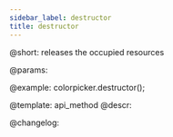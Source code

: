 ```yaml
---
sidebar_label: destructor
title: destructor
---          
```


@short: releases the occupied resources


@params:




@example:
colorpicker.destructor();


@template: api_method
@descr:





@changelog:


